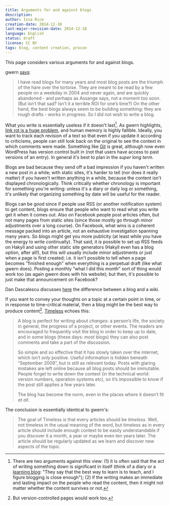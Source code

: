 ```yaml
---
title: Arguments for and against blogs
description: 
author: Issa Rice
creation-date: 2014-12-18
last-major-revision-date: 2014-12-18
language: English
status: draft
license: CC BY
tags: blog, content creation, procon
---
```


This page considers various arguments for and against blogs.

gwern [says](http://www.gwern.net/About#long-content):

> I have read blogs for many years and most blog posts are the triumph of the hare over the tortoise. They are meant to be read by a few people on a weekday in 2004 and never again, and are quickly abandoned - and perhaps as Assange says, not a moment too soon. (But isn’t that sad? Isn’t it a terrible ROI for one’s time?) On the other hand, the best blogs always seem to be building something: they are rough drafts - works in progress. So I did not wish to write a blog.

What you write is essentially useless if it doesn't last[^last].
As gwern highlights, [link rot is a huge problem](http://www.gwern.net/Archiving%20URLs), and human memory is highly fallible.
Ideally, you want to track each revision of a text so that even if you update it according to criticisms, people can still look back on the original to see the context in which comments were made.
Something like [Git](http://git-scm.com/) is great, although now even WordPress has version control built in (not that users have access to past versions of an entry).
In general it's best to plan in the *super long term*.

[^last]: There are two arguments against this view:
(1) it is often said that the act of writing something down is significant in itself (think of a diary or a [learning blog](http://qchu.wordpress.com/about/): "They say that the best way to learn is to teach, and I figure blogging is close enough");
(2) if the writing makes an immediate and lasting impact on the people who read the content, then it might not matter whether the content survives or not.

Blogs are bad because they send off a bad impression if you haven't written a new post in a while; with static sites, it's harder to tell (nor does it really matter) if you haven't written anything in a while, because the content isn't displayed chronologically.
Think critically whether chronology is important for something you're writing: unless it's a diary or daily log or something, it's unlikely that organizing something by date will be useful for the reader.

Blogs can be good since if people use RSS (or another notification system) to get content, blogs ensure that people who want to read what you write get it when it comes out.
Also on Facebook people post articles often, but not many pages from static sites (since those mostly go through minor adjustments over a long course).
On Facebook, what wins is a coherent message packed into an article, not an exhaustive investigation spanning many years.
So blogs might get you more publicity (at least while you have the energy to write continually).
That said, it *is* possible to set up RSS feeds on Hakyll and using other static site generators (Hakyll even has a blog option, after all!), but this will usually include minor adjustments or just when a page is first created; i.e. it isn't possible to tell when a page becomes "finished enough" when everything is a perpetual draft (like what gwern does).
Posting a monthly "what I did this month" sort of thing would work too (as again gwern does with his website); but then, it's possible to just make that announcement on Facebook?

Dan Dascalescu discusses [here](http://wiki.dandascalescu.com/essays/difference_blog_wiki) the difference between a blog and a wiki.

If you want to convey your thoughts on a topic at a certain point in time, or in response to time-critical material, then a blog might be the best way to produce content[^blog].
[Timeless](http://timelessrepo.com/timeless) echoes this:

[^blog]:  But version-controlled pages would work too.

> A blog is perfect for writing about *changes*: a person’s life, the
> society in general, the progress of a project, or other events. The
> readers are encouraged to frequently visit the blog in order to keep up
> to date, and in some blogs (these days: *most* blogs) they can also post
> comments and take a part of the discussion.
>
> So simple and so effective that it has slowly taken over the internet,
> which isn’t *only* positive. Useful information is hidden beneath
> “September 2008”, but is still as relevant today. Posts with glaring
> mistakes are left online because all blog posts should be immutable.
> People forget to write down the context (in the technical world: version
> numbers, operation systems etc), so it’s impossible to know if the post
> still applies a few years later.
>
> The blog has become the norm, even in the places where it doesn’t fit
> *at all*.

The conclusion is essentially identical to gwern's:

> The goal of Timeless is that every articles should be *timeless*. Well,
> not timeless in the usual meaning of the word, but timeless as in every
> article should include enough context to be easily understandable if you
> discover it a month, a year or maybe even ten years later. The article
> should be regularly updated as we learn and discover new aspects of the
> topic.



